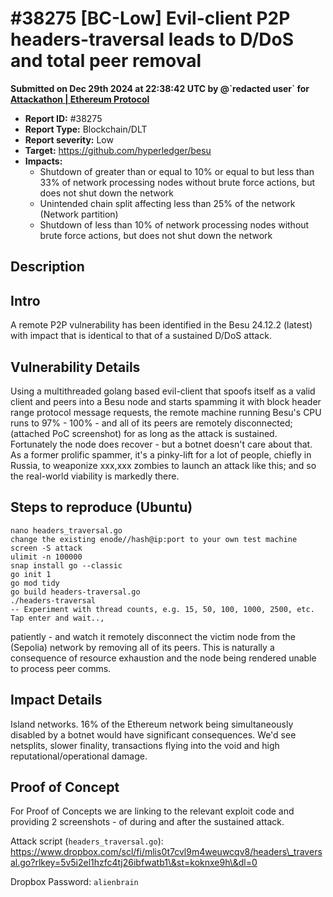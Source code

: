 # #38275 \[BC-Low] Evil-client P2P headers-traversal leads to D/DoS and total peer removal

**Submitted on Dec 29th 2024 at 22:38:42 UTC by @\`redacted user\` for** [**Attackathon | Ethereum Protocol**](https://immunefi.com/audit-competition/ethereum-protocol-attackathon)

* **Report ID:** #38275
* **Report Type:** Blockchain/DLT
* **Report severity:** Low
* **Target:** https://github.com/hyperledger/besu
* **Impacts:**
  * Shutdown of greater than or equal to 10% or equal to but less than 33% of network processing nodes without brute force actions, but does not shut down the network
  * Unintended chain split affecting less than 25% of the network (Network partition)
  * Shutdown of less than 10% of network processing nodes without brute force actions, but does not shut down the network

## Description

## Intro

A remote P2P vulnerability has been identified in the Besu 24.12.2 (latest) with impact that is identical to that of a sustained D/DoS attack.

## Vulnerability Details

Using a multithreaded golang based evil-client that spoofs itself as a valid client and peers into a Besu node and starts spamming it with block header range protocol message requests, the remote machine running Besu's CPU runs to 97% - 100% - and all of its peers are remotely disconnected; (attached PoC screenshot) for as long as the attack is sustained. Fortunately the node does recover - but a botnet doesn't care about that. As a former prolific spammer, it's a pinky-lift for a lot of people, chiefly in Russia, to weaponize xxx,xxx zombies to launch an attack like this; and so the real-world viability is markedly there.

## Steps to reproduce (Ubuntu)

```
nano headers_traversal.go
change the existing enode//hash@ip:port to your own test machine
screen -S attack
ulimit -n 100000
snap install go --classic
go init 1
go mod tidy
go build headers-traversal.go
./headers-traversal
-- Experiment with thread counts, e.g. 15, 50, 100, 1000, 2500, etc.
Tap enter and wait..,
```

patiently - and watch it remotely disconnect the victim node from the (Sepolia) network by removing all of its peers. This is naturally a consequence of resource exhaustion and the node being rendered unable to process peer comms.

## Impact Details

Island networks. 16% of the Ethereum network being simultaneously disabled by a botnet would have significant consequences. We'd see netsplits, slower finality, transactions flying into the void and high reputational/operational damage.

## Proof of Concept

For Proof of Concepts we are linking to the relevant exploit code and providing 2 screenshots - of during and after the sustained attack.

Attack script (`headers_traversal.go`):\
https://www.dropbox.com/scl/fi/mlis0t7cvl9m4weuwcqv8/headers\_traversal.go?rlkey=5v5i2el1hzfc4tj26ibfwatb1\&st=koknxe9h\&dl=0

Dropbox Password: `alienbrain`
